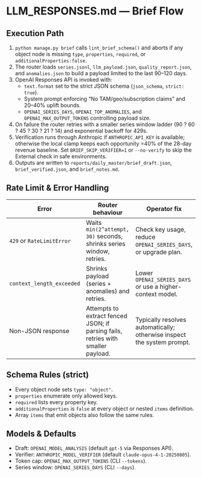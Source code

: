 ﻿# LLM_RESPONSES.md — Brief Flow

## Execution Path
1. `python manage.py brief` calls `lint_brief_schema()` and aborts if any object node is missing `type`, `properties`, `required`, or `additionalProperties:false`.
2. The router loads `series.jsonl`, `llm_payload.json`, `quality_report.json`, and `anomalies.json` to build a payload limited to the last 90–120 days.
3. OpenAI Responses API is invoked with:
   - `text.format` set to the strict JSON schema (`json_schema`, `strict: true`).
   - System prompt enforcing “No TAM/geo/subscription claims” and 20–40% uplift bounds.
   - `OPENAI_SERIES_DAYS`, `OPENAI_TOP_ANOMALIES`, and `OPENAI_MAX_OUTPUT_TOKENS` controlling payload size.
4. On failure the router retries with a smaller series window ladder (90 ? 60 ? 45 ? 30 ? 21 ? 14) and exponential backoff for 429s.
5. Verification runs through Anthropic if `ANTHROPIC_API_KEY` is available; otherwise the local clamp keeps each opportunity =40% of the 28-day revenue baseline. Set `BRIEF_SKIP_VERIFIER=1` or `--no-verify` to skip the External check in safe environments.
6. Outputs are written to `reports/daily_master/brief_draft.json`, `brief_verified.json`, and `brief_notes.md`.

## Rate Limit & Error Handling
| Error | Router behaviour | Operator fix |
| --- | --- | --- |
| `429` or `RateLimitError` | Waits `min(2^attempt, 30)` seconds, shrinks series window, retries. | Check key usage, reduce `OPENAI_SERIES_DAYS`, or upgrade plan. |
| `context_length_exceeded` | Shrinks payload (series + anomalies) and retries. | Lower `OPENAI_SERIES_DAYS` or use a higher-context model. |
| Non-JSON response | Attempts to extract fenced JSON; if parsing fails, retries with smaller payload. | Typically resolves automatically; otherwise inspect the system prompt. |

## Schema Rules (strict)
- Every object node sets `type: "object"`.
- `properties` enumerate only allowed keys.
- `required` lists every property key.
- `additionalProperties` is `false` at every object or nested `items` definition.
- Array `items` that emit objects also follow the same rules.

## Models & Defaults
- Draft: `OPENAI_MODEL_ANALYSIS` (default `gpt-5` via Responses API).
- Verifier: `ANTHROPIC_MODEL_VERIFIER` (default `claude-opus-4-1-20250805`).
- Token cap: `OPENAI_MAX_OUTPUT_TOKENS` (CLI `--tokens`).
- Series window: `OPENAI_SERIES_DAYS` (CLI `--days`).


